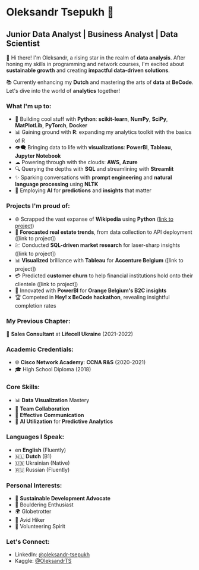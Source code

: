 # Oleksandr Tsepukh 🚀

## Junior **Data Analyst** | **Business Analyst** | **Data Scientist**

👋 Hi there! I'm Oleksandr, a rising star in the realm of **data analysis**. After honing my skills in programming and network courses, I'm excited about **sustainable growth** and creating **impactful data-driven solutions**.
    
📚 Currently enhancing my **Dutch** and mastering the arts of **data** at **BeCode**. Let's dive into the world of **analytics** together!

### What I'm up to:

- 🐍 Building cool stuff with **Python**: **scikit-learn**, **NumPy**, **SciPy**, **MatPlotLib**, **PyTorch**, **Docker**
- 📊 Gaining ground with **R**: expanding my analytics toolkit with the basics of R
- 👁️‍🗨️ Bringing data to life with **visualizations**: **PowerBI**, **Tableau**, **Jupyter Notebook**
- ☁ Powering through with the clouds: **AWS**, **Azure**
- 🔍 Querying the depths with **SQL** and streamlining with **Streamlit**
- ✨ Sparking conversations with **prompt engineering** and **natural language processing** using **NLTK**
- 🤖 Employing **AI** for **predictions** and **insights** that matter

### Projects I'm proud of:
- 🌐 Scrapped the vast expanse of **Wikipedia** using **Python** ([link to project](https://github.com/MakotoUwu/Wikipedia-Scrapper))
- 🏡 **Forecasted real estate trends**, from data collection to API deployment ([link to project])
- 💹 Conducted **SQL-driven market research** for laser-sharp insights ([link to project])
- 📊 **Visualized** brilliance with **Tableau** for **Accenture Belgium** ([link to project])
- 💳 Predicted **customer churn** to help financial institutions hold onto their clientele ([link to project])
- 📱 Innovated with **PowerBI** for **Orange Belgium's B2C insights**
- 🏆 Competed in **Hey! x BeCode hackathon**, revealing insightful completion rates

### My Previous Chapter:
👔 **Sales Consultant** at **Lifecell Ukraine** (2021-2022)

### Academic Credentials:
- 🌐 **Cisco Network Academy**: **CCNA R&S** (2020-2021)
- 🎓 High School Diploma (2018)

### Core Skills:
- 📊 **Data Visualization** Mastery
- 🤝 **Team Collaboration**
- 💬 **Effective Communication**
- 🧠 **AI Utilization** for **Predictive Analytics**

### Languages I Speak:
- en **English** (Fluently)
- 🇳🇱 **Dutch** (B1)
- 🇺🇦 Ukrainian (Native)
- 🇷🇺 Russian (Fluently)

### Personal Interests:
- 🌿 **Sustainable Development Advocate**
- 🧗 Bouldering Enthusiast
- 🌍 Globetrotter
- 🥾 Avid Hiker
- 🤲 Volunteering Spirit

### Let's Connect:
- LinkedIn: [@oleksandr-tsepukh](https://www.linkedin.com/in/oleksandr-tsepukh-ba4985279)
- Kaggle: [@OleksandrTS](https://www.kaggle.com/oleksandrts)
